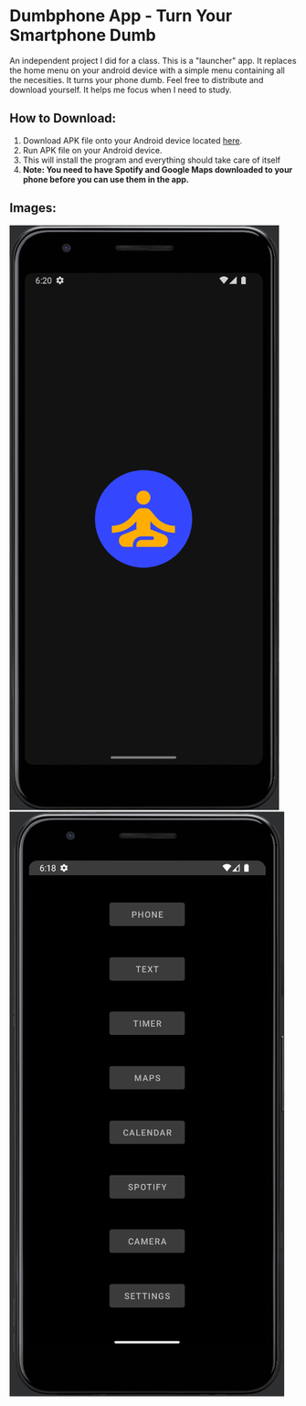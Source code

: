 # Dumbphone App - Turn Your Smartphone Dumb
An independent project I did for a class. This is a "launcher" app. It replaces the home menu on your android device with a simple menu containing all the necesities. It turns your phone dumb. Feel free to distribute and download yourself. It helps me focus when I need to study.


## How to Download:

1. Download APK file onto your Android device located [here](https://github.com/joehawkens/DumbphoneApp/tree/main/Versions).
2. Run APK file on your Android device.
3. This will install the program and everything should take care of itself 
4. **Note: You need to have Spotify and Google Maps downloaded to your phone before you can use them in the app.**


## Images:

![Vanish App Logo](https://github.com/joehawkens/DumbphoneApp/blob/main/images/logo_1.PNG)
![Vanish App Logo](https://github.com/joehawkens/DumbphoneApp/blob/main/images/photo_1.PNG)



